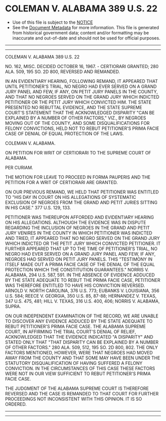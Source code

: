 ---
---

# COLEMAN V. ALABAMA 389 U.S. 22

* Use of this file is subject to the [NOTICE](https://github.com/publicdocs/notice/blob/master/NOTICE)
* See the [Document Metadata](../../../) for more information.
  This file is generated from historical government data; content and/or formatting may be inaccurate and out-of-date and should not be used for official purposes.

----------
----------

COLEMAN V. ALABAMA 389 U.S. 22

NO. 162, MISC.  DECIDED OCTOBER 16, 1967.  - CERTIORARI GRANTED; 280 ALA. 509, 195 SO. 2D 800, REVERSED AND REMANDED.

IN AN EVIDENTIARY HEARING, FOLLOWING REMAND, IT APPEARED THAT UNTIL PETITIONER'S TRIAL, NO NEGRO HAD EVER SERVED ON A GRAND JURY PANEL AND FEW, IF ANY, ON PETIT JURY PANELS IN THE COUNTY, AND THAT NO NEGROES SERVED ON THE GRAND JURY WHICH INDICTED PETITIONER OR THE PETIT JURY WHICH CONVICTED HIM.  THE STATE PRESENTED NO REBUTTAL EVIDENCE, AND THE STATE SUPREME COURT'S STATEMENT THAT THE ACKNOWLEDGED DISPARITY "CAN BE EXPLAINED BY A NUMBER OF OTHER FACTORS," VIZ., BY NEGROES MOVING OUT OF THE COUNTY, AND SOME DISQUALIFICATIONS FOR FELONY CONVICTIONS, HELD NOT TO REBUT PETITIONER'S PRIMA FACIE CASE OF DENIAL OF EQUAL PROTECTION OF THE LAWS.

COLEMAN V. ALABAMA.

ON PETITION FOR WRIT OF CERTIORARI TO THE SUPREME COURT OF ALABAMA.

PER CURIAM.

THE MOTION FOR LEAVE TO PROCEED IN FORMA PAUPERIS AND THE PETITION FOR A WRIT OF CERTIORARI ARE GRANTED.

ON OUR PREVIOUS REMAND, WE HELD THAT PETITIONER WAS ENTITLED TO "HIS DAY IN COURT ON HIS ALLEGATIONS OF SYSTEMATIC EXCLUSION OF NEGROES FROM THE GRAND AND PETIT JURIES SITTING IN HIS CASE."  377 U.S. 129, 133.

PETITIONER WAS THEREUPON AFFORDED AND EVIDENTIARY HEARING ON HIS ALLEGATIONS.  ALTHOUGH THE EVIDENCE WAS IN DISPUTE REGARDING THE INCLUSION OF NEGROES IN THE GRAND AND PETIT JURY VENIRES IN THE COUNTY IN WHICH PETITIONER WAS INDICTED AND TRIED, IT APPEARED THAT NO NEGRO SERVED ON THE GRAND JURY WHICH INDICTED OR THE PETIT JURY WHICH CONVICTED PETITIONER.  IT FURTHER APPEARED THAT UP TO THE TIME OF PETITIONER'S TRIAL, NO NEGRO HAD EVER SERVED ON A GRAND JURY PANEL AND FEW, IF ANY, NEGROES HAD SERVED ON PETIT JURY PANELS.  THIS "TESTIMONY IN ITSELF MADE OUT A PRIMA FACIE CASE OF THE DENIAL OF THE EQUAL PROTECTION WHICH THE CONSTITUTION GUARANTEES."  NORRIS V. ALABAMA, 294 U.S. 587, 591.  IN THE ABSENCE OF EVIDENCE ADDUCED BY THE STATE ADEQUATE TO REBUT THE PRIMA FACIE CASE, PETITIONER WAS THEREFORE ENTITLED TO HAVE HIS CONVICTION REVERSED.  ARNOLD V. NORTH CAROLINA, 376 U.S. 773; EUBANKS V. LOUISIANA, 356 U.S. 584; REECE V. GEORGIA, 350 U.S. 85, 87-88; HERNANDEZ V. TEXAS, 347 U.S. 475, 481; HILL V. TEXAS, 316 U.S. 400, 406; NORRIS V. ALABAMA, SUPRA.

ON OUR INDEPENDENT EXAMINATION OF THE RECORD, WE ARE UNABLE TO DISCOVER ANY EVIDENCE ADDUCED BY THE STATE ADEQUATE TO REBUT PETITIONER'S PRIMA FACIE CASE.  THE ALABAMA SUPREME COURT, IN AFFIRMING THE TRIAL COURT'S DENIAL OF RELIEF, ACKNOWLEDGED THAT THE EVIDENCE INDICATED "A DISPARITY" AND STATED ONLY THAT "THAT DISPARITY CAN BE EXPLAINED BY A NUMBER OF OTHER FACTORS."  280 ALA. 509, 512, 195 SO. 2D 800, 802.  THE ONLY FACTORS MENTIONED, HOWEVER, WERE THAT NEGROES HAD MOVED AWAY FROM THE COUNTY AND THAT SOME MAY HAVE BEEN UNDER THE STATUTORY DISQUALIFICATION OF HAVING SUFFERED A FELONY CONVICTION.  IN THE CIRCUMSTANCES OF THIS CASE THESE FACTORS WERE NOT IN OUR VIEW SUFFICIENT TO REBUT PETITIONER'S PRIMA FACIE CASE.

THE JUDGMENT OF THE ALABAMA SUPREME COURT IS THEREFORE REVERSED AND THE CASE IS REMANDED TO THAT COURT FOR FURTHER PROCEEDINGS NOT INCONSISTENT WITH THIS OPINION.  IT IS SO ORDERED.


----------
----------

